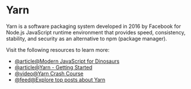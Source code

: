 # Yarn

Yarn is a software packaging system developed in 2016 by Facebook for Node.js JavaScript runtime environment that provides speed, consistency, stability, and security as an alternative to npm (package manager).

Visit the following resources to learn more:

- [@article@Modern JavaScript for Dinosaurs](https://peterxjang.com/blog/modern-javascript-explained-for-dinosaurs.html)
- [@article@Yarn - Getting Started](https://yarnpkg.com/en/docs/getting-started)
- [@video@Yarn Crash Course](https://www.youtube.com/watch?v=g9_6KmiBISk)
- [@feed@Explore top posts about Yarn](https://app.daily.dev/tags/yarn?ref=roadmapsh)
